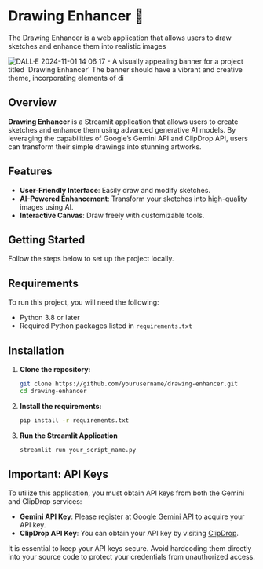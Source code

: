 # Drawing Enhancer 🎨

The Drawing Enhancer is a web application that allows users to draw sketches and enhance them into realistic images

![DALL·E 2024-11-01 14 06 17 - A visually appealing banner for a project titled 'Drawing Enhancer'  The banner should have a vibrant and creative theme, incorporating elements of di](https://github.com/user-attachments/assets/45c89cb7-60d7-430d-b192-06ba1fbfe03e)

## Overview

**Drawing Enhancer** is a Streamlit application that allows users to create sketches and enhance them using advanced generative AI models. By leveraging the capabilities of Google’s Gemini API and ClipDrop API, users can transform their simple drawings into stunning artworks.

## Features

- **User-Friendly Interface**: Easily draw and modify sketches.
- **AI-Powered Enhancement**: Transform your sketches into high-quality images using AI.
- **Interactive Canvas**: Draw freely with customizable tools.

## Getting Started

Follow the steps below to set up the project locally.

## Requirements
To run this project, you will need the following:
- Python 3.8 or later
- Required Python packages listed in `requirements.txt`

## Installation

1. **Clone the repository:**
   ```bash
   git clone https://github.com/yourusername/drawing-enhancer.git
   cd drawing-enhancer
2. **Install the requirements:**
   ```bash
   pip install -r requirements.txt
3. **Run the Streamlit Application**
   ```bash
   streamlit run your_script_name.py
   
## Important: API Keys

To utilize this application, you must obtain API keys from both the Gemini and ClipDrop services:

- **Gemini API Key**: Please register at [Google Gemini API](https://ai.google.dev/gemini-api) to acquire your API key.
- **ClipDrop API Key**: You can obtain your API key by visiting [ClipDrop](https://clipdrop.co).

It is essential to keep your API keys secure. Avoid hardcoding them directly into your source code to protect your credentials from unauthorized access.

